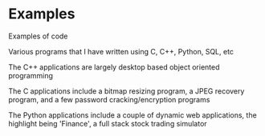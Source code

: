 # Examples
Examples of code

Various programs that I have written using C, C++, Python, SQL, etc

The C++ applications are largely desktop based object oriented programming

The C applications include a bitmap resizing program, a JPEG recovery program,
and a few password cracking/encryption programs

The Python applications include a couple of dynamic web applications, 
the highlight being 'Finance', a full stack stock trading simulator
